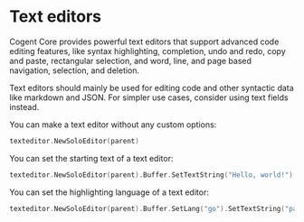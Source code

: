 # Text editors

Cogent Core provides powerful text editors that support advanced code editing features, like syntax highlighting, completion, undo and redo, copy and paste, rectangular selection, and word, line, and page based navigation, selection, and deletion.

Text editors should mainly be used for editing code and other syntactic data like markdown and JSON. For simpler use cases, consider using text fields instead.

You can make a text editor without any custom options:

```Go
texteditor.NewSoloEditor(parent)
```

You can set the starting text of a text editor:

```Go
texteditor.NewSoloEditor(parent).Buffer.SetTextString("Hello, world!")
```

You can set the highlighting language of a text editor:

```Go
texteditor.NewSoloEditor(parent).Buffer.SetLang("go").SetTextString("package main")
```
